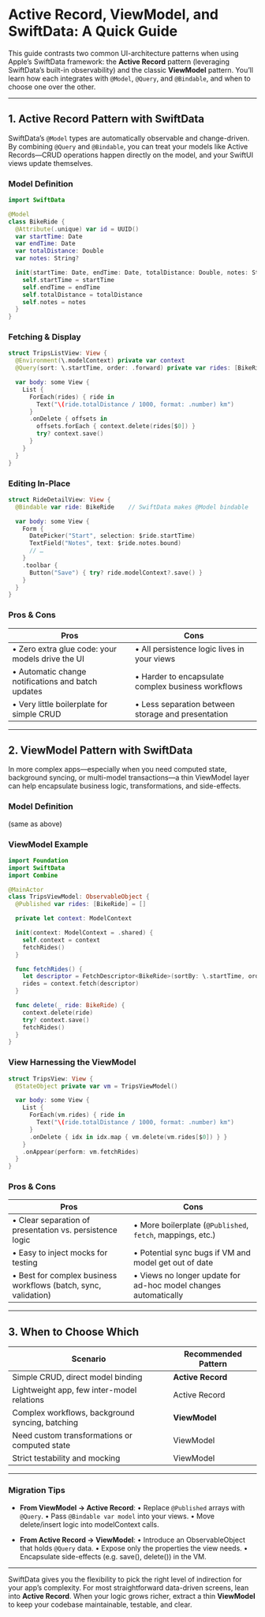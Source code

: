 # Active Record, ViewModel, and SwiftData: A Quick Guide

This guide contrasts two common UI-architecture patterns when using Apple’s SwiftData framework: the **Active Record** pattern 
(leveraging SwiftData’s built-in observability) and the classic **ViewModel** pattern. You’ll learn how each integrates with 
`@Model`, `@Query`, and `@Bindable`, and when to choose one over the other.

---

## 1. Active Record Pattern with SwiftData

SwiftData’s `@Model` types are automatically observable and change-driven. By combining `@Query` and `@Bindable`, 
you can treat your models like Active Records—CRUD operations happen directly on the model, and your SwiftUI views update themselves.

### Model Definition

```swift
import SwiftData

@Model
class BikeRide {
  @Attribute(.unique) var id = UUID()
  var startTime: Date
  var endTime: Date
  var totalDistance: Double
  var notes: String?

  init(startTime: Date, endTime: Date, totalDistance: Double, notes: String? = nil) {
    self.startTime = startTime
    self.endTime = endTime
    self.totalDistance = totalDistance
    self.notes = notes
  }
}
```

### Fetching & Display

```swift
struct TripsListView: View {
  @Environment(\.modelContext) private var context
  @Query(sort: \.startTime, order: .forward) private var rides: [BikeRide]

  var body: some View {
    List {
      ForEach(rides) { ride in
        Text("\(ride.totalDistance / 1000, format: .number) km")
      }
      .onDelete { offsets in
        offsets.forEach { context.delete(rides[$0]) }
        try? context.save()
      }
    }
  }
}
```

### Editing In-Place

```swift
struct RideDetailView: View {
  @Bindable var ride: BikeRide    // SwiftData makes @Model bindable

  var body: some View {
    Form {
      DatePicker("Start", selection: $ride.startTime)
      TextField("Notes", text: $ride.notes.bound)
      // …
    }
    .toolbar {
      Button("Save") { try? ride.modelContext?.save() }
    }
  }
}
```

### Pros & Cons

| Pros                                               | Cons                                               |
| -------------------------------------------------- | -------------------------------------------------- |
| • Zero extra glue code: your models drive the UI   | • All persistence logic lives in your views        |
| • Automatic change notifications and batch updates | • Harder to encapsulate complex business workflows |
| • Very little boilerplate for simple CRUD          | • Less separation between storage and presentation |

---

## 2. ViewModel Pattern with SwiftData

In more complex apps—especially when you need computed state, background syncing, or multi-model transactions—a thin ViewModel layer can help encapsulate business logic, transformations, and side-effects.

### Model Definition

(same as above)

### ViewModel Example

```swift
import Foundation
import SwiftData
import Combine

@MainActor
class TripsViewModel: ObservableObject {
  @Published var rides: [BikeRide] = []

  private let context: ModelContext

  init(context: ModelContext = .shared) {
    self.context = context
    fetchRides()
  }

  func fetchRides() {
    let descriptor = FetchDescriptor<BikeRide>(sortBy: \.startTime, order: .forward)
    rides = context.fetch(descriptor)
  }

  func delete(_ ride: BikeRide) {
    context.delete(ride)
    try? context.save()
    fetchRides()
  }
}
```

### View Harnessing the ViewModel

```swift
struct TripsView: View {
  @StateObject private var vm = TripsViewModel()

  var body: some View {
    List {
      ForEach(vm.rides) { ride in
        Text("\(ride.totalDistance / 1000, format: .number) km")
      }
      .onDelete { idx in idx.map { vm.delete(vm.rides[$0]) } }
    }
    .onAppear(perform: vm.fetchRides)
  }
}
```

### Pros & Cons

| Pros                                                            | Cons                                                            |
| --------------------------------------------------------------- | --------------------------------------------------------------- |
| • Clear separation of presentation vs. persistence logic        | • More boilerplate (`@Published`, `fetch`, mappings, etc.)      |
| • Easy to inject mocks for testing                              | • Potential sync bugs if VM and model get out of date           |
| • Best for complex business workflows (batch, sync, validation) | • Views no longer update for ad-hoc model changes automatically |

---

## 3. When to Choose Which

| Scenario                                        | Recommended Pattern |
| ----------------------------------------------- | ------------------- |
| Simple CRUD, direct model binding               | **Active Record**   |
| Lightweight app, few inter-model relations      | Active Record       |
| Complex workflows, background syncing, batching | **ViewModel**       |
| Need custom transformations or computed state   | ViewModel           |
| Strict testability and mocking                  | ViewModel           |

---

### Migration Tips

* **From ViewModel → Active Record**:
  • Replace `@Published` arrays with `@Query`.
  • Pass `@Bindable var model` into your views.
  • Move delete/insert logic into modelContext calls.

* **From Active Record → ViewModel**:
  • Introduce an ObservableObject that holds `@Query` data.
  • Expose only the properties the view needs.
  • Encapsulate side-effects (e.g. save(), delete()) in the VM.

---

SwiftData gives you the flexibility to pick the right level of indirection for your app’s complexity. For most straightforward data-driven screens, lean into **Active Record**. When your logic grows richer, extract a thin **ViewModel** to keep your codebase maintainable, testable, and clear.

